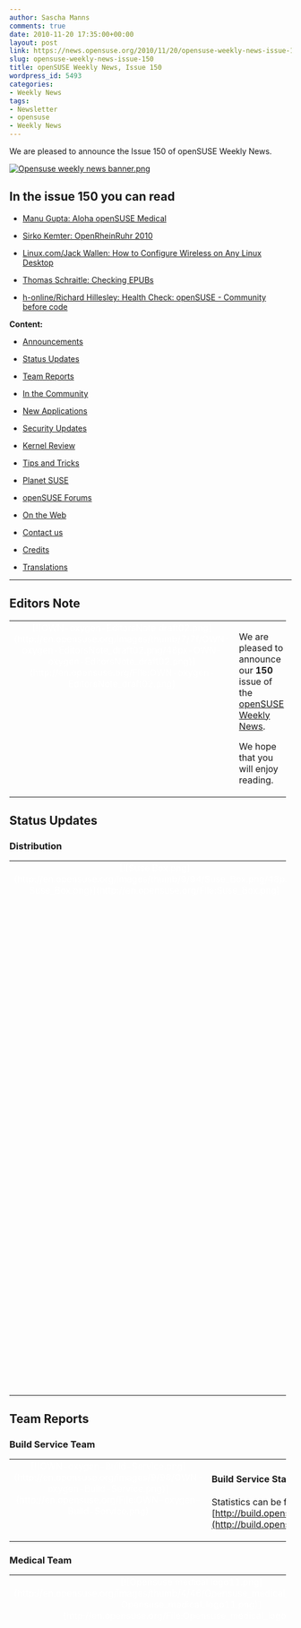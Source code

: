 ```yaml
---
author: Sascha Manns
comments: true
date: 2010-11-20 17:35:00+00:00
layout: post
link: https://news.opensuse.org/2010/11/20/opensuse-weekly-news-issue-150/
slug: opensuse-weekly-news-issue-150
title: openSUSE Weekly News, Issue 150
wordpress_id: 5493
categories:
- Weekly News
tags:
- Newsletter
- opensuse
- Weekly News
---
```


We are pleased to announce the Issue 150 of openSUSE Weekly News.
<!-- more -->








[![Opensuse weekly news banner.png](http://en.opensuse.org/images/6/6d/Opensuse_weekly_news_banner.png)](http://en.opensuse.org/File:Opensuse_weekly_news_banner.png)













## In the issue 150 you can read




  * [ Manu Gupta: Aloha openSUSE Medical](http://news.opensuse.org/?p=5493#Manu_Gupta:_Aloha_openSUSE_Medical)


  * [ Sirko Kemter: OpenRheinRuhr 2010](http://news.opensuse.org/?p=5493#Sirko_Kemter:_OpenRheinRuhr_2010)


  * [ Linux.com/Jack Wallen: How to Configure Wireless on Any Linux Desktop](http://news.opensuse.org/?p=5493#Linux.com.2FJack_Wallen:_How_to_Configure_Wireless_on_Any_Linux_Desktop)


  * [ Thomas Schraitle: Checking EPUBs](http://news.opensuse.org/?p=5493#Thomas_Schraitle:_Checking_EPUBs)


  * [ h-online/Richard Hillesley: Health Check: openSUSE - Community before code](http://news.opensuse.org/?p=5493#h-online.2FRichard_Hillesley:_Health_Check:_openSUSE_-_Community_before_code)















**Content:**




  * [ Announcements](http://news.opensuse.org/?p=5493#Announcements)


  * [ Status Updates](http://news.opensuse.org/?p=5493#Status_Updates)


  * [ Team Reports](http://news.opensuse.org/?p=5493#Team_Reports)


  * [ In the Community](http://news.opensuse.org/?p=5493#In_the_Community)


  * [ New Applications](http://news.opensuse.org/?p=5493#New.2FUpdated_Applications_.40_openSUSE)


  * [ Security Updates](http://news.opensuse.org/?p=5493#Security_Updates)


  * [ Kernel Review](http://news.opensuse.org/?p=5493#Kernel_Review)


  * [ Tips and Tricks](http://news.opensuse.org/?p=5493#Tips_and_Tricks)


  * [ Planet SUSE](http://news.opensuse.org/?p=5493#Planet_SUSE)


  * [ openSUSE Forums](http://news.opensuse.org/?p=5493#openSUSE_Forums)


  * [ On the Web](http://news.opensuse.org/?p=5493#On_the_Web)


  * [ Contact us](http://en.opensuse.org/Archive:Weekly_news_150#Feedback_.2F_Communicate_.2F_Get_Involved)


  * [ Credits](http://news.opensuse.org/?p=5493#Credits)


  * [ Translations](http://news.opensuse.org/?p=5493#Translations)







  



  






  






  






  






  






  






  






  






  






  






  






  






  






  






  






  






  






  






  






  






* * *


  






## Editors Note








<table style="width: 98%;" class="zeroBorder" >
<tbody >
<tr >

<td style="color: rgb(255, 255, 255); text-align: center; vertical-align: top; width: 36px;" >[![OWN-oxygen-EditorsNote draft02.png](http://en.opensuse.org/images/thumb/7/7f/OWN-oxygen-EditorsNote_draft02.png/48px-OWN-oxygen-EditorsNote_draft02.png)](http://en.opensuse.org/File:OWN-oxygen-EditorsNote_draft02.png)
</td>

<td style="margin: 0pt 1em 0pt 0pt;" >


We are pleased to announce our **150** issue of the [openSUSE Weekly News](http://en.opensuse.org/Portal:Weekly_news). 




We hope that you will enjoy reading. 



</td>
</tr>
</tbody>
</table>





  









## Status Updates







### Distribution





<table style="width: 98%;" class="zeroBorder" >
<tbody >
<tr >

<td style="color: rgb(255, 255, 255); text-align: center; vertical-align: top; width: 36px;" >[![Suse Box.png](http://en.opensuse.org/images/thumb/9/94/Suse_Box.png/48px-Suse_Box.png)](http://en.opensuse.org/File:Suse_Box.png)
</td>

<td style="margin: 0pt 1em 0pt 0pt;" >  




####  Schedules for the next Week




  * [Coolo's timeline says](http://www.suse.de/%7Ecoolo/opensuse_11.4/): 

"openSUSE 11.4 Milestone 4 Release:  Milestone: snapshot release without agenda. We release it once we have several new key components in. Moved to friday as monday is a holiday. Thu, 25 Nov 2010 14:00:00 GMT" 


####  Bugzilla




**Important links:**




  * [Detailed Bugzilla Report](https://bugzilla.novell.com/report.cgi?x_axis_field=bug_severity&y_axis_field=product&z_axis_field=&query_format=report-table&short_desc_type=allwordssubstr&short_desc=&long_desc_type=fulltext&long_desc=&classification=openSUSE&bug_file_loc_type=allwordssubstr&bug_file_loc=&status_whiteboard_type=allwordssubstr&status_whiteboard=&keywords_type=anywords&keywords=&bug_status=UNCONFIRMED&bug_status=NEW&bug_status=ASSIGNED&bug_status=NEEDINFO&bug_status=REOPENED&emailassigned_to1=1&emailtype1=substring&email1=&emailassigned_to2=1&emailreporter2=1&emailqa_contact2=1&emailcc2=1&emailtype2=substring&email2=&bugidtype=include&bug_id=&votes=&chfieldfrom=&chfieldto=Now&chfieldvalue=&format=table&action=wrap&field0-0-0=noop&type0-0-0=noop&value0-0-0=)


  * [Submitting Bug Reports](http://en.opensuse.org/openSUSE:Submitting_bug_reports)


  * [Bug Reporting FAQ](http://en.opensuse.org/openSUSE:Bug_reporting_FAQ)


</td>
</tr>
</tbody>
</table>





  






## Team Reports




### Build Service Team





<table style="width: 98%;" class="zeroBorder" >
<tbody >
<tr >

<td style="color: rgb(255, 255, 255); text-align: center; vertical-align: top; width: 36px;" >[![OWN-oxygen-Build-Service.png](http://en.opensuse.org/images/9/98/OWN-oxygen-Build-Service.png)](http://en.opensuse.org/File:OWN-oxygen-Build-Service.png)
</td>

<td style="margin: 0pt 1em 0pt 0pt;" >


####  Build Service Statistics




Statistics can be found at [http://build.opensuse.org](http://build.opensuse.org/)



</td>
</tr>
</tbody>
</table>





  






### Medical Team





<table style="width: 98%;" class="zeroBorder" >
<tbody >
<tr >

<td style="color: rgb(255, 255, 255); text-align: center; vertical-align: top; width: 36px;" >[![Opensuse medical logo11.png](http://en.opensuse.org/images/thumb/4/46/Opensuse_medical_logo11.png/48px-Opensuse_medical_logo11.png)](http://en.opensuse.org/File:Opensuse_medical_logo11.png)
</td>

<td style="margin: 0pt 1em 0pt 0pt;" >


####  [Manu Gupta: Aloha openSUSE Medical](http://feedproxy.google.com/%7Er/SUSEware/%7E3/FADKs6zYMwU/)




"A few minutes back Sascha Manns and his team released openSUSE Medical Version 0.0.6 and declared it stable. Kudos to them. This distribution is aimed at medical professionals and is packed with open source stuff targeted towards the medical community, for students, doctors and clinics. It includes FreeMedForms an ERP solution for clinical purposes. FreeDiams is a prescriber that can be used alone to prescribe and / or test drug interactions within a prescription. It can be linked to any application thanks to its command line parameters. FreeDiams can use several drugs databases. The GNUmed project builds free, liberated open source Electronic Medical Record software in multiple languages to assist and improve longitudinal care. So all in all, Sascha and his team provides a power pack for the Medical Community. (...)" 



</td>
</tr>
</tbody>
</table>





  






### openFATE Team





<table style="width: 98%;" class="zeroBorder" >
<tbody >
<tr >

<td style="color: rgb(255, 255, 255); text-align: center; vertical-align: top; width: 36px;" >[![Logo-fate.png](http://en.opensuse.org/images/thumb/c/c2/Logo-fate.png/48px-Logo-fate.png)](http://en.opensuse.org/File:Logo-fate.png)
</td>

<td style="margin: 0pt 1em 0pt 0pt;" >  




####  [#310826: Keep last package version on update](https://features.opensuse.org/310826)




"Zypper should implement an additional option "Keep last package Version" and a function "restore previous version"  

 If the user makes an update and the new package version makes problems he could simply reinstall the old version.  

 A good example is the current NVIDIA package which makes amarok crash ([http://forums.opensuse.org/english/get-help-here/multimedia/449355-amarok-crashing.html](http://forums.opensuse.org/english/get-help-here/multimedia/449355-amarok-crashing.html))  

 Also there should be an option to delete all backup packages when the user is shure everything works as expected." 




####  [#310830: Pinta project added](https://features.opensuse.org/310830)




"The mono-based graphics editor ought to be integrated with next OpenSUSE release:  

[http://pinta-project.com/](http://pinta-project.com/)  

 Ubuntu has dropped GIMP integration, which is not what I'm looking for." 




####  [#310831: Bépo keyboard layout - «first class citizen»](https://features.opensuse.org/310831)




"The usual qwerty keyboard layout (and similar layouts like qwertz, azerty...) are known for being suboptimal. Better layouts are available, like dvorak. These layouts are often tied to a language : dvorak is better for english, while french users will prefer bépo. (...)" 




####  [#310832: add write permission to users on the fstab options](https://features.opensuse.org/310832)




"It's more and more frequent to have a big partition shared by users for large data (video...).  

 Now one have to allow writing on these partitions with going root and making  

 chown :users <mount point>  

 chmod g+w <mount point>  

 It should be a good idea to add the option in the partitionner to make this. One more option "allow writing by users", for example." 




####  [#310835: Update Vim to 7.3](https://features.opensuse.org/310835)




"openSUSE 11.3 includes Vim 7.2 that is 2 years old.  

  

 On August 2010, Vim 7.3 has been released and includes a few new features (Lua support, Python 3 support, Blowfish encryption, persistent undo/redo). But first and foremost, Vim 7.3 includes all patches that were released since the last 7.2 release two years ago." 




####  [#310836: add an option in YaST to comment out an entry](https://features.opensuse.org/310836)




"I just notice that some Windows 7 entries in GRUB menu.lst as written by the openSUSE installer are very dangerous. On my HPE-311 desktop, I had 3 entries, for 3 windows partitions. The latter being the recovery partition, labelled "windows 3". (...)" 




####  [#310837: Enhance grub configuration for multiboot systems](https://features.opensuse.org/310837)




"When installing Windows (version 7 with me), then openSUSE 11.3, and no partition is marked "active", then hibernating (suspend to disk) in Windows 7 does not work anymore after installing linux.  

 When activating the "activate" checkbox in the Windows section of the grub configuration, it works.  

 Could you change the intial(?) grub configuration or display a hint (flashing, big, ...)? (...)" 




####  [#310844: Fix the "Where do we need to improve?" topic of the board meeting](https://features.opensuse.org/310844)




"The board meeting has a topic about where we do need to improve. This recieves too little attention from a too small group. We need to fix this." 




####  [#310845: Develop script to setup cacti with default settings](https://features.opensuse.org/310845)




"can a script be developed to install the cacti package using default values [1].  

 [1] [http://en.opensuse.org/Cacti](http://en.opensuse.org/Cacti) " 




####  Statistics




[Feature](https://features.opensuse.org/) statistics for [openSUSE 11.4](https://features.opensuse.org/statistic/product/22236)




[More information on openFATE](http://en.opensuse.org/openSUSE:Openfate)



</td>
</tr>
</tbody>
</table>





  






### Testing Team





<table style="width: 98%;" class="zeroBorder" >
<tbody >
<tr >

<td style="color: rgb(255, 255, 255); text-align: center; vertical-align: top; width: 36px;" >[![Suse Box.png](http://en.opensuse.org/images/thumb/9/94/Suse_Box.png/48px-Suse_Box.png)](http://en.opensuse.org/File:Suse_Box.png)
</td>

<td style="margin: 0pt 1em 0pt 0pt;" >


####  [Larry Finger: Weekly News for November 19](http://lists.opensuse.org/archive/opensuse-testing/2010-11/msg00014.html)




"A Testing Core Team IRC meeting to discuss 11.4 Milestone 3 was held November 15.  

  

 We first discussed the latest developments in automated testing of installation. If those system builds that will not install are detected early, then users will be spared the effort wasted in downloading a product that will not run. The goal is to minimize user frustration, and maximize user time spent in tests that cannot be done automatically. For example, the virtual machines used in the automatic testing have very limited hardware, thus a lot of drivers are not tested.  

  

 Team member Bernhard Wiedemann, who developed these testing procedures, has been granted access to a server at openSUSE for this purpose. For anyone interested in the details of how the tests function, please see [https://lwn.net/Articles/414413/](https://lwn.net/Articles/414413/). To see the squashing of bugs over time, see [http://openqa.opensuse.org/cgi-bin/currentresults](http://openqa.opensuse.org/cgi-bin/currentresults). The links in the left-hand columns show details of the testing. To see visually what Bernhard is testing, look at the movie.  

  

 The meeting also discussed the handling of Bugzilla reports. The plan is to automate the scanning of the list to find those bugs that affect the pending release so that none of bugs found in testing are allowed to persist in the released version. Further discussion of bug handling will be reported here." 



</td>
</tr>
</tbody>
</table>





  






### Translation Team





<table style="width: 98%;" class="zeroBorder" >
<tbody >
<tr >

<td style="color: rgb(255, 255, 255); text-align: center; vertical-align: top; width: 36px;" >[![Icon-localize.png](http://en.opensuse.org/images/thumb/9/95/Icon-localize.png/48px-Icon-localize.png)](http://en.opensuse.org/File:Icon-localize.png)
</td>

<td style="margin: 0pt 1em 0pt 0pt;" >  




####  [Thomas Schraitle: Status Hungarian openSUSE Documentation](http://lizards.opensuse.org/2010/11/17/status-hu-opensuse-documentation/)




"As I wrote last time, I’ve migrated our documentation to a public SVN server on BerliOS. There you can get the English sources of the official openSUSE documentation and some business products too.  

  

 Apart from Russian, I’m very happy that the Hungarian translation of the openSUSE documentation is underway! Thanks to Kálmán Kéménczy, he will publish the Hungarian documentation soon. Currently, some translatation, proofreading, and polishing have to be done, so stay tuned (see [https://svn.berlios.de/svnroot/repos/opensuse-doc/trunk/documents/distribution/hu](https://svn.berlios.de/svnroot/repos/opensuse-doc/trunk/documents/distribution/hu).)  

 By the way, the Hungarian books from the 11.1 and 11.2 release can be downloaded in the Hungarian portal. (...)" 




####  Localization




  * Daily updated translation statistics are available on the [openSUSE Localization Portal](http://i18n.opensuse.org/). 


  * [Trunk Top-List](http://i18n.opensuse.org/stats/trunk/toplist.php) – [Localization Guide](http://en.opensuse.org/openSUSE:Localization_guide)


</td>
</tr>
</tbody>
</table>





  









## In the Community 








<table style="width: 98%;" class="zeroBorder" >
<tbody >
<tr >

<td style="color: rgb(255, 255, 255); text-align: center; vertical-align: top; width: 36px;" >[![Icon-project.png](http://en.opensuse.org/images/3/31/Icon-project.png)](http://en.opensuse.org/File:Icon-project.png)
</td>

<td style="margin: 0pt 1em 0pt 0pt;" >  




####  [Nelson Marques: Yet another academical paper…](http://nmarques.digitalwhores.net/2010/11/12/yet-another-academical-paper/)




Nelson Marques are working on an interesting project. In the first Part of the Project, he wants to define what the openSUSE Project is, and what the Community is. The second part is a study. Enjoy reading. 




####  [Sirko Kemter: OpenRheinRuhr 2010](http://karl-tux-stadt.de/ktuxs/?p=2884)




"Time to write a small report about the last weekend, another event happend there. I was at OpenRheinRuhr in Oberhausen. It was the second edition of this event. Last year it was in Bottrop, some maybe remember the sexy openSUSE booth girls ;) So this year the organizers changed the location and it was deifinitly a good decision, there was definitly more visitors because of that. The location was a museum for the industry there once was, so the social event had a really geeky style between really big gearwheels and such stuff. The hall was this year really big and a lot of place for the projects.  

  

 For the booth I had one of the big HP touchscreens, they are always good for events. People like to play “Numpty Physics” and when there stay some people others become curious and stop at the booth. But we played not only on the booth, thanks Jan we showed WebYasT on his machine at home, of course we had some conversations about and showings of SUSE Studio. Not many people asked for the openSUSE Buildservice, but thats ok there, it was an more user oriented event. For me I made an test there, we had some days ago a little discussion on the marketing mailinglist to market more such things like OBS and I began to make a new poster serie for that, so I tested with an beamer some of the new posters on a side wall. I think I prepare an slideshow with the motifes, when I have all posters have done, so that all ambassadors can do the same. Its an action thing and that does always make people curious. (...)" 




####  [Michal Hrušecký: openSUSE Conference 2010](http://michal.hrusecky.net/index.php/blog/show/openSUSE-Conference-2010-1.html)




"As you probably all know, few weeks ago was openSUSE Conference 2010. And it was great event and I'm glad I was able to attend it. Unfortunatelly I had some troubles with my blog, so I'm writing about it now. I had there a small "workshop" about KVM & libvirtd and about why you shouldn't be affraid of using them. Few slides that I came up with can be obtained here, but most of the time, it consisted from the discussion with people that attended it. But I want to write mainly about interesting things that I learned on conference. (...)" 




###  Welcome new Members (Corner for new acknowledged Members)




  * [Alexandre Moura (xnd)](https://users.opensuse.org/show/xnd): Works as Ambassador, active in Brazilian wiki and Build Service. 



###  Events & Meetings




Past: 




  * [**November 11, 2010: openSUSE KDE Team meeting**](http://news.opensuse.org/2010/05/13/%ef%bb%bfopensuse-kde-team-meeting/)


  * [**November 13, 2010: OpenRheinRuhr\, Oberhausen Germany**](http://news.opensuse.org/2010/04/19/openrheinruhr-oberhausen-germany/)


  * [**November 16, 2010: openSUSE Marketing Team Meeting**](http://news.opensuse.org/2010/10/05/opensuse-marketing-team-meeting-8/)


  * [**November 17, 2010: openSUSE Board Meeting**](http://news.opensuse.org/2010/03/24/opensuse-board-meeting/)


  * [**November 19, 2010: Meeting for the Greek openSUSE Community**](http://news.opensuse.org/2010/11/18/meeting-for-the-greek-opensuse-community/)



Upcoming: 




  * [** November 24, 2010: German Wiki Team Meeting**](http://news.opensuse.org/2010/05/30/german-wiki-team-meeting-2/)


  * [** November 25, 2010: openSUSE KDE Team meeting**](http://news.opensuse.org/2010/05/13/%ef%bb%bfopensuse-kde-team-meeting/)


  * [** November 30, 2010: openSUSE Marketing Team Meeting**](http://news.opensuse.org/2010/10/05/opensuse-marketing-team-meeting-8/)


  * You can find more informations on other events at: 


    * [openSUSE News/Events](http://news.opensuse.org/category/events/) – [Local events](http://en.opensuse.org/openSUSE:Ambassadors_events)



###  openSUSE for your ears




  * The openSUSE Weekly News are available as Livestream or Podcast in the German Language. You can hear it or download it on [http://blog.radiotux.de/podcast](http://blog.radiotux.de/podcast). 



###  From Ambassadors




####  [Greek openSUSE Ambassadors: Greek openSUSE community, Our first meeting](http://opensuseambassadors.blogspot.com/2010/11/greek-opensuse-community-our-first.html)




"Yesterday the Greek openSUSE community had it's first meeting. The purpose of this meeting was all of those who are interesting on participate to decide the next steps of our community together.   

 Me(Warlordfff) and Stathis(Diamond_gr) had no experience on how to organize such a meeting so we made a lot of mistakes,had many difficulties and many things went wrong but finally we managed to make some decisions about certain points and we decided to have another meeting exclusively at IRC this time,sometime next weekend. (...)" 




###  openSUSE in $COUNTRY




"Details" 




###  Communication




  * [The Mailinglists](http://lists.opensuse.org/)


  * [The openSUSE Forums](http://forums.opensuse.org/)] 



###  Contributors




  * [The User Directory](http://users.opensuse.org/)


</td>
</tr>
</tbody>
</table>





  









## New/Updated Applications @ openSUSE








<table style="width: 98%;" class="zeroBorder" >
<tbody >
<tr >

<td style="color: rgb(255, 255, 255); text-align: center; vertical-align: top; width: 36px;" >[![OWN-oxygen-New-Updated-Applications.png](http://en.opensuse.org/images/1/10/OWN-oxygen-New-Updated-Applications.png)](http://en.opensuse.org/File:OWN-oxygen-New-Updated-Applications.png)
</td>

<td style="margin: 0pt 1em 0pt 0pt;" >


####  [Packman: kmediafactory 0.8.0-3](http://packman.links2linux.org/package/kmediafactory)




"KMediafactory is easy to use template based dvd authoring tool. You can quickly create DVD menus for home videos and TV recordings in three simple steps." 




####  [Packman: gxine 0.5.905-2](http://packman.links2linux.org/package/gxine)




"This is a GTK+ based GUI for the libxine video player library. It provides gxine, a media player that can play all the audio/video formats that libxine supports. Currently, this includes MPEG1/2, some AVI and Quicktime files, some network streaming methods and disc based media (VCD, SVCD, DVD). (...)" 




####  [OBS: OBS openSUSE:11.3:Update/java-1_6_0-openjdk r2 commited](http://hermes.opensuse.org/messages/5963417)




"Updated to icedtea6-1.9.1" 




####  [SUSE Geek: Clementine Music Player in openSUSE 11.3](http://www.susegeek.com/media-player/clementine-music-player-in-opensuse-11-3/)




"Clementine is a free opensource Music player released under GPL v3 license. It is a port the Amarok music player taking advantage of Qt4 features focusing on a fast and easy-to-use interface for... (...)" 




####  [Holger Hetterich: SMB Traffic Analyzer 1.2 released](http://holger123.wordpress.com/2010/11/16/smb-traffic-analyzer-1-2-released/)




"We just released SMB Traffic Analyzer version 1.2.  

  

 After the release of version 1.1 we got immediate feedback that the configuration file is not being read correctly. The port number to connect to the VFS module was overwritten when a client port number was given (bnc#652755), in case a configuration file was used with smbtad. (...)" 




####  [Sascha Manns: New Package for packager: whohas](http://lizards.opensuse.org/2010/11/16/new-package-for-packager-whohas/)




"Sometimes a packager asked himself, who has already packaged this Software? Maybe the Packagingfiles can help me to fix a error? Or maybe an other packager has a written a patch that i can use for my situation?  

 Philipp L. Wesche knows this situation, and he wrote a program, that allows to view in other Distributions and Repositories, who has a specific Software packaged. The commandline tool “whohas” supports Arch, Debian, Fedora, Gentoo, Mandriva, openSUSE, Slackware, linuxpackages.net, Source Mage, Ubuntu, FreeBSD, NetBSD, OpenBSD, Fink, MacPorts and Cygwin. Philipp wrote this tool in Perl and was designed to help package maintainers find ebuilds, pkgbuilds and similar package definitions to learn from. (...)" 




  






  * You can find other interesting Packages at: 


  * [Packman](http://packman.links2linux.de/rdf/packman_en.rdf) – [OBS](https://hermes.opensuse.org/feeds/66367.rdf)


</td>
</tr>
</tbody>
</table>





  









## Security Updates








<table style="width: 98%;" class="zeroBorder" >
<tbody >
<tr >

<td style="color: rgb(255, 255, 255); text-align: center; vertical-align: top; width: 36px;" >[![Logo-SecurityUpdates.png](http://en.opensuse.org/images/6/68/Logo-SecurityUpdates.png)](http://en.opensuse.org/File:Logo-SecurityUpdates.png)
</td>

<td style="margin: 0pt 1em 0pt 0pt;" >


To view the security announcements in full, or to receive them as soon as they're released, refer to the [openSUSE Security Announce](http://lists.opensuse.org/opensuse-security-announce/) mailing list.  

  






####  [SUSE Security Announcement: Linux kernel (SUSE-SA:2010:057)](http://lists.opensuse.org/opensuse-security-announce/2010-11/msg00004.html)




  * Package: kernel 


  * Announcement ID: SUSE-SA:2010:057 


  * Date: Thu, 11 Nov 2010 13:00:00 +0000 


  * Affected Products: SUSE Linux Enterprise High Availability 


  * Extension 11 SP1 


  * SUSE Linux Enterprise Desktop 11 SP1 


  * SUSE Linux Enterprise Server 11 SP1 


  * Vulnerability Type: local privilege escalation 



####  [SUSE Security Summary Report: SUSE-SR:2010:021](http://lists.opensuse.org/opensuse-security-announce/2010-11/msg00005.html)




  * Announcement ID: SUSE-SR:2010:021 


  * Date: Tue, 16 Nov 2010 13:00:00 +0000 


  * Cross-References: CVE-2008-7247, CVE-2009-4030, CVE-2010-1626 


  * CVE-2010-1848, CVE-2010-1849, CVE-2010-2939 


  * CVE-2010-3611, CVE-2010-3681, CVE-2010-3683 


  * CVE-2010-4098, CVE-2010-4207, CVE-2010-4208 


  * CVE-2010-4209 



  





</td>
</tr>
</tbody>
</table>





  









## Kernel Review








<table style="width: 98%;" class="zeroBorder" >
<tbody >
<tr >

<td style="color: rgb(255, 255, 255); text-align: center; vertical-align: top; width: 36px;" >[![Tux.svg.png](http://en.opensuse.org/images/thumb/b/bc/Tux.svg.png/48px-Tux.svg.png)](http://en.opensuse.org/File:Tux.svg.png)
</td>

<td style="margin: 0pt 1em 0pt 0pt;" >  




####  [Phoronix/Michael Larabel: The ~200 Line Linux Kernel Patch That Does Wonders](http://www.phoronix.com/scan.php?page=article&item=linux_2637_video&num=1)




"In recent weeks and months there has been quite a bit of work towards improving the responsiveness of the Linux desktop with some very significant milestones building up recently and new patches continuing to come. This work is greatly improving the experience of the Linux desktop when the computer is withstanding a great deal of CPU load and memory strain. Fortunately, the exciting improvements are far from over. There is a new patch that has not yet been merged but has undergone a few revisions over the past several weeks and it is quite small -- just over 200 lines of code -- but it does wonders for the Linux desktop. (...)" 



</td>
</tr>
</tbody>
</table>





  









## Tips and Tricks








<table style="width: 98%;" class="zeroBorder" >
<tbody >
<tr >

<td style="color: rgb(255, 255, 255); text-align: center; vertical-align: top; width: 36px;" >[![OWN-oxygen-Tips-and-Tricks.png](http://en.opensuse.org/images/9/98/OWN-oxygen-Tips-and-Tricks.png)](http://en.opensuse.org/File:OWN-oxygen-Tips-and-Tricks.png)
</td>

<td style="margin: 0pt 1em 0pt 0pt;" >  




###  For Desktop Users




####  [MakeUseOf/Tim Brookes: What EXIF Photo Data Is, How To Find It & How To Understand It](http://www.makeuseof.com/tag/exif-photo-data-find-understand/)




"Since cameras went digital we’ve had a few more perks to enjoy alongside our usual photography habits. No longer do we need to pause and think “shall I take that shot?” with expensive film and processing costs giving way to re-usable memory cards.  

  

 Pretty much every digital camera available today (give or take the dodgy cheap Chinese ones found on eBay) records EXIF data within each image you take. This data is then useful for improving your photography plus can be quite interesting especially if you’re a bit of a geek. (...)" 




####  [Linux.com/Jack Wallen: How to Configure Wireless on Any Linux Desktop](http://www.linux.com/learn/tutorials/374514-control-wireless-on-the-linux-desktop-with-these-tools)




"If you are a mobile Linux user one of the first things you need to do is to connect that mobile device to a wireless access point. By default, the standard Wi-Fi tools for the Linux desktops are straight-forward and reliable. That of course presumes you are using the standard desktops (GNOME or KDE). But what happens when you opt for a different desktop such as E17 or Fluxbox? Or what if the "default" standards aren't flexible enough or feature-rich enough for your needs. In those instances you need to take a look at a different toolset for connecting you to a wireless access point. (...)" 




  






###  For Commandline/Script Newbies




####  [BashShell.net: How To Search Using The Awk Utility](http://bashshell.net/utilities/searches-with-awk/)




"You can do searches with awk by enclosing the search within forward slashes. Note awk is case sensitive. (...)" 




  






###  For Developers and Programmers




####  [Linux User & Developer/Kunal Deo: Open source programming for beginners](http://www.linuxuser.co.uk/features/open-source-programming-for-beginners/)




"Sometimes even experienced developers can be a bit overwhelmed by Linux’s extensive development capabilities. Sit back and soak up these tips to become a smarter and more productive Linux developer overnight… (...)" 




####  [Duncan Mac-Vicar: Realtime syntax checking with emacs](http://duncan.mac-vicar.com/blog/archives/804)




"One of the nice features of fat IDEs is that you get real time syntax checking. Some languages make it easy, some not.  

  

 For example Eclipse has access to the compiler as a service inside the IDE, and it checks the code as you type, even suggesting fixes.  

  

 I started to research what could be done on the emacs side to get a better experience, as when I am coding, I am usually thinking at the same time I write, and this means I make more syntax errors than the average guy. (...)" 




  






###  For System Administrators




####  [ServerWatch/Joe Brockmeier: Check Apache Server Status From a Web Page](http://www.serverwatch.com/tutorials/article.php/3913196/Check-Apache-Server-Status-From-a-Web-Page.htm)




"Sometimes you want to see how your server is doing without SSH'ing into the system. One way to do this is to set up a Web page that shows Apache status. Sound difficult? Not really, it's a default module for Apache and easy to enable. (...)" 




####  [HowtoForge/Falko Timme: How To Configure PureFTPd To Accept TLS Sessions On OpenSUSE 11.3](http://www.howtoforge.com/how-to-configure-pureftpd-to-accept-tls-sessions-on-opensuse-11.3)




"FTP is a very insecure protocol because all passwords and all data are transferred in clear text. By using TLS, the whole communication can be encrypted, thus making FTP much more secure. This article explains how to configure PureFTPd to accept TLS sessions on an OpenSUSE 11.3 server. (...)" 




####  [LinuxPlanet/Paul Ferrill: Linux Protects Your Servers with Scapy (part 1)](http://www.linuxplanet.com/linuxplanet/tutorials/7227/1/)




"Guarding your private network from the perils of the Internet is no easy task. The basics are pretty much the same from a defensive standpoint no matter how you slice it. Firewalls of one type or another protect an internal network by using two separate Ethernet connections with a software proxy filtering the traffic between the two ports. Linux serves as a great platform for this role with tools like netfilter/iptables. (...)" 




####  [Bruno Friedmann: Make vmware 7.1.2 running with opensuse 11.4 (kernel 2.6.36)](http://lizards.opensuse.org/2010/11/15/make-vmware-7-1-2-running-with-11-4-kernel-2-6-26/)




"So there’s a solution to make the kernel modules building under openSUSE factory (11.4) and the kernel 2.6.36 (...)" 



</td>
</tr>
</tbody>
</table>





  









## Planet SUSE








<table style="width: 98%;" class="zeroBorder" >
<tbody >
<tr >

<td style="color: rgb(255, 255, 255); text-align: center; vertical-align: top; width: 36px;" >[![Logo-PlanetSUSE.png](http://en.opensuse.org/images/thumb/f/fe/Logo-PlanetSUSE.png/48px-Logo-PlanetSUSE.png)](http://en.opensuse.org/File:Logo-PlanetSUSE.png)
</td>

<td style="margin: 0pt 1em 0pt 0pt;" >  




####  [Nelson Marques: Oxygen: .spec mime type?](http://nmarques.digitalwhores.net/2010/11/13/oxygen-spec-mime-type/)




"I have to say… Nuno Pinheiro keeps surprising people all the time… This time, with a cool .spec mime type: (...)" 




####  [Sebastian Kügler: we are out of househacking](http://vizzzion.org/blog/2010/11/we-are-out-of-househacking-kde-e-v-board-meeting-in-nijmegen/)




"I’ve just returned from our local microbrewery, Brouwerij de Hemel in Nijmegen, the Netherlands, the place where I live after a nice dinner with my fellow KDE e.V. Board Member members. Friday and Saturday we had planned to hold a two+ day board meeting here in Nijmegen. Kim and me have moved into our new house in Nijmegen two weeks ago and we’re now mostly settled, meaning all critical parts of infrastructure work and are in place, and we can pick up our lives again, after two months of updating, maintaining and facelifting it from the inside. We’re now fully settled. We’ve moved inside Nijmegen from a rather nice flat into a larger house. We got the keys to the new house two months ago, and have spent this year’s september and october on painting, wallpapering, insulating and other facelift and maintainance work. Luckily, many of our friends and families came by to help us here and there. (...)" 




####  [Thomas Schraitle: Checking EPUBs](http://lizards.opensuse.org/2010/10/03/checking-epubs/)




"EPUBs are getting more and more important thesedays. If you believe the essays from well-informed magazines, they will develop into a standard for book and text consumption as MP3 did for audio.  

  

 Today, lots of e-book readers are available and more will be ready in the future. Apart from the problem, if an e-book reader supports EPUB, the EPUB file itself has to adhere to certain specifications. This is the task for epubcheck, a commandline utility which validates an EPUB file. (...)" 




####  [Michal Hrušecký: openSUSE Paste: Never expire](http://michal.hrusecky.net/index.php/blog/show/openSUSE-Paste:-Never-expire%3F-1.html)




"This is just a small update regarding openSUSE Paste. Some time ago Gertjan Lettink from openSUSE Forums team asked me, whether it would be possible to add possibility to keep pastes forever on openSUSE Paste. I wasn't really fan of that saying that 3 years is almost forever... But I asked Jaromír Ìervenka who is providing hosting for this service and he said that he don't mind. So I promissed that I will look at it later (as I was quite overloaded with other things at that time)... And quite some time later I received another e-mail asking about the progress. And it's done now. So from now on, you can use openSUSE Paste to store pastes forever. I also set one week as a default expiration time on the web. I'm sorry that it took so long, I admit, that I almost forgot about that. But what you can learn from this story is not to be afraid to remind people about things that you are waiting for ;-)" 




####  [Kohei Yoshida: Working with a branch using git-new-workdir](http://kohei.us/2010/11/16/working-with-a-branch-using-git-new-workdir/)




"Git package contains a script named git-new-workdir, which allows you to work in a branch in a separate directory on the file system. This differs from cloning a repository in that git-new-workdir doesn’t duplicate the git history from the original repository and shares it instead, and that when you commit something to the branch that commit goes directly into the history of the original repository without explicitly pushing to the original repository. On top of that, creating a new branch work directory happens very much instantly. It’s fast, and it’s efficient. It’s an absolute time saver for those of us who work on many branches at any given moment without bloating the disk space. (...)" 




####  [Manu Gupta: First OSC and now Latinoware](http://feedproxy.google.com/%7Er/SUSEware/%7E3/7TcOvkci5To/)




"Looks like openSUSE is making a lot of presence all over the world and I kinda envy a few guys who just get to meet the wonderful days, meeting wonderful people and are having awesome fun over there. So I hope if I have enough money, then next year perhaps I can attend one of these events.  

  

 However, kudos to all those guys who are making it a big success. OSC no doubt as everyone knows was a huge success and the team at Brazil says people are just loving openSUSE. One of my very good friend Carlos and one of the major ambassadors in Brazil said we are one of the most popular distros in Brazil and people are loving it. Hats OFF Team Brazil!!  

  

 Hopefully we meet next year in person guys" 



</td>
</tr>
</tbody>
</table>





  









## openSUSE Forums








<table style="width: 98%;" class="zeroBorder" >
<tbody >
<tr >

<td style="color: rgb(255, 255, 255); text-align: center; vertical-align: top; width: 36px;" >[![OWN-oxygen-openSUSE-Forums.png](http://en.opensuse.org/images/e/ed/OWN-oxygen-openSUSE-Forums.png)](http://en.opensuse.org/File:OWN-oxygen-openSUSE-Forums.png)
</td>

<td style="margin: 0pt 1em 0pt 0pt;" >


####  [Blank screen at boot ....](http://forums.opensuse.org/english/get-help-here/install-boot-login/449792-blank-screen-boot.html)




"Here's a thread where a happy user suddenly meets trouble. Nice read to see how the problem gets analyzed first, then we see various approaches to solve the matter. " 




####  [Alt+F2 command to open "close session+change user" dialog?](http://forums.opensuse.org/english/get-help-here/install-boot-login/449754-alt-f2-command-open-close-session-change-user-dialog.html)




"This user is looking for a way to logout and switch to another user, taking a shortcut. The replies give some very interesting and useful information on how to get this working both on Gnome and KDE" 




####  [LibreOffice ?](http://forums.opensuse.org/english/get-help-here/applications/447211-libre-office-4.html)




"Most of you may have read about the forking of OpenOffice.org into the Document Foundation and LibreOffice. Quite some users seem to be interested in running LibreOffice. This thread shows the entrance of LibreOffice for openSUSE, first way to install, and how things went from there on. " 




####  [Online Update does not connect to the internet](http://forums.opensuse.org/english/get-help-here/network-internet/449513-online-update-does-not-connect-internet-4.html)




"A nice example of a thread where the solution is found by the OP, though already suggested before by several others. Sometimes it's hard to get clear what's expected, what's meant with "read carefully". There's a happy ending too." 



</td>
</tr>
</tbody>
</table>





  









## On the Web








<table style="width: 98%;" class="zeroBorder" >
<tbody >
<tr >

<td style="color: rgb(255, 255, 255); text-align: center; vertical-align: top; width: 36px;" >[![OWN-oxygen-On-the-Web.png](http://en.opensuse.org/images/d/d6/OWN-oxygen-On-the-Web.png)](http://en.opensuse.org/File:OWN-oxygen-On-the-Web.png)
</td>

<td style="margin: 0pt 1em 0pt 0pt;" >  




###  Announcements




####  [Baracus Project Delivers the Next Generation of System Boot and Build Management](http://www.novell.com/news/press/baracus-project-delivers-the-next-generation-of-system-boot-and-build-management/)




"Novell today announced the release of and support for the [Baracus project](http://baracus-project.org/Site/Baracus.html), an open source platform focused on delivering a feature rich, easy to use, highly customizable boot and build management solution. (...)" 




####  [Announcing a new utility: 'trace'](http://lwn.net/Articles/415728/)




"We are pleased to announce a new tracing tool called 'trace'.  

  

 This tool follows up on Linus's (not so) recent observations that Linux tracing is still not really offering good tracing tools to ordinary users. There's no easy to use workflow and the tools that exist are not expressive enough to solve everyday problem. (...)" 




####  [Linux.com/Amanda McPherson: New Btrfs Free Tutorial and Request for End User Feedback on Btrfs ](http://www.linux.com/news/featured-blogs/167-amanda-mcpherson/381385-new-btrfs-free-tutorial-and-request-for-end-user-fe)




"Those who follow Linux have certainly heard of Btrfs, a relatively new high performance file system that has a lot of people excited about its potential. Two months ago during LinuxCon Japan, we were pleased to sit down with lead developer Chris Mason from Oracle to record a short webinar that focuses on demonstrating RAID5 and RAID6 as well as recently completed features in Btrfs. This tutorial would be valuable to anyone interested in the technical details of the filesystem. Please enjoy this free [Btrfs Linux tutorial](http://training.linuxfoundation.org/lp/sign-up-for-the-free-linux-training-webinar-introduction-to-btrfs) and let us know your feedback. Also, please enjoy the other free [Linux training tutorials](http://training.linuxfoundation.org/lp/sign-up-for-the-free-linux-training-webinar-series) available as part of our [Linux training](http://training.linuxfoundation.org/) program. (...)" 




  






###  Call for participation




####  [InfoWorld: The 2010 InfoWorld Geek IQ Test](http://infoworld.com/d/adventures-in-it/the-2010-infoworld-geek-iq-test-597)




"And we're back again for our annual tribute to the members of the Geek Tribe. Retape your glasses, take a big suck on that bucket of Red Bull next to your desk, and dig into the 20 questions below. Answer enough correctly, and we'll agree you've got your geek on. Answer too many wrong, and we may have to buy you some pom-poms. (...)" 




  






###  Reports




####  [h-online/Richard Hillesley: Health Check: openSUSE - Community before code](http://www.h-online.com/open/features/Health-Check-openSUSE-Community-before-code-1136011.html)




""One important thing about community is to have shared ideas. Communities aren't glued together by boundaries," explains Thomas Thym, an academic and KDE developer. "They are open. They are glued together by ideas, by visions, by values they have in common."   

  

 So in between the technical sessions, the sharing of code hacks and the general hubbub at the recent openSUSE Conference in Nuremberg, the talk was of strategy and a common vision, which is important, Thym says, "because it gives the community one direction it can orient around, and this was missing in the past." (...)" 




####  [Peter Penz: Dolphin Improvements for KDE SC 4.6](http://ppenz.blogspot.com/2010/11/dolphin-improvements-for-kde-sc-46.html)




"As usual after the KDE feature freeze, I'd like to give an overview which improvements have been done in Dolphin for the next KDE SC. (...)" 




####  [Qt Labs/Thiago Macieira: MeeGo Conference 2010 wrap-up](http://labs.qt.nokia.com/2010/11/19/meego-conference-2010-wrap-up/)




"I’m now back home after a very successful MeeGo Conference 2010. Thankfully for me, the flight was short and it arrived ahead of time, even with a 10-minute delay on departure. The winds have been favourable to us (though the Harmattan wind doesn’t help airplanes — not yet anyway).  

  

 Upon arriving, I was reminded immediately why the conference shouldn’t be in Oslo in November, like someone suggested some time ago in the MeeGo Wiki: it’s cold here and snowing. Compared to Oslo, Dublin’s weather was comforting and warm. Add to that the welcoming social events that were organised for us and you see why it was a good reason to go — visiting the Guiness Storehouse and watching live Norway 2 x 1 Ireland was a nice touch! I even made a cameo appearence in Norway’s largest newspaper, in a weird fish-eye lens photo. (...)" 




  

  






###  Reviews and Essays




####  [PCWorld/Katherine Noyes: How to Choose a Linux Laptop](http://www.pcworld.com/article/211113/how_to_buy_a_linux_laptop.html)




"Want to run Linux on a laptop, but not sure which hardware is best? This guide will help you zero in on the machine that’s right for you and the distribution you select. (...)" 



</td>
</tr>
</tbody>
</table>





  









## Feedback / Communicate / Get Involved








<table style="width: 98%;" class="zeroBorder" >
<tbody >
<tr >

<td style="color: rgb(255, 255, 255); text-align: center; vertical-align: top; width: 36px;" >[![OWN-oxygen-FCG.png](http://en.opensuse.org/images/a/ae/OWN-oxygen-FCG.png)](http://en.opensuse.org/openSUSE:Weekly_news_team)
</td>

<td style="margin: 0pt 1em 0pt 0pt;" >Do you have comments on any of the things mentioned in this article? Then head right over to the [comment section](http://news.opensuse.org/?p=5493) and let us know!  

Or if you would like to be part of the [openSUSE:Weekly news team](http://en.opensuse.org/openSUSE:Weekly_news_team) then check out our team page and join!  

Or Communicate with or get help from the wider openSUSE community -- via IRC, forums, or mailing lists -- see [Communicate](http://en.opensuse.org/openSUSE:Communication_channels). 


  

[![Rss 32.png](http://en.opensuse.org/images/thumb/6/6d/Rss_32.png/24px-Rss_32.png)](http://en.opensuse.org/File:Rss_32.png) You can subscribe to the openSUSE Weekly News RSS feed at [http://news.opensuse.org/category/weekly-news/feed/](http://news.opensuse.org/category/weekly-news/feed/)



</td>
</tr>
</tbody>
</table>





  









## Credits








<table style="width: 98%;" class="zeroBorder" >
<tbody >
<tr >

<td style="color: rgb(255, 255, 255); text-align: center; vertical-align: top; width: 36px;" >[![OWN-oxygen-Credits.png](http://en.opensuse.org/images/1/17/OWN-oxygen-Credits.png)](http://en.opensuse.org/File:OWN-oxygen-Credits.png)
</td>

<td style="margin: 0pt 1em 0pt 0pt;" >


  * [saigkill](http://en.opensuse.org/User:Saigkill) [Talk](http://en.opensuse.org/User_talk:Saigkill) - [Contributions](http://en.opensuse.org/Special:Contributions/saigkill) Sascha Manns (Editor in Chief) 


  * [STS301](http://en.opensuse.org/index.php?title=User:STS301&action=edit&redlink=1) [Talk](http://en.opensuse.org/index.php?title=User_talk:STS301&action=edit&redlink=1) - [Contributions](http://en.opensuse.org/Special:Contributions/STS301) Sebastian Schöbinger (Tips/Tricks) 


  * [HeliosReds](http://en.opensuse.org/User:HeliosReds) [Talk](http://en.opensuse.org/index.php?title=User_talk:HeliosReds&action=edit&redlink=1) - [Contributions](http://en.opensuse.org/Special:Contributions/HeliosReds) Satoru Matsumoto (Editorial Office) 


  * [Caf4926](http://en.opensuse.org/User:Caf4926) [Talk](http://en.opensuse.org/index.php?title=User_talk:Caf4926&action=edit&redlink=1) - [Contributions](http://en.opensuse.org/Special:Contributions/Caf4926) Carl Fletcher (Main-Newsletter, Forums Sec.) 


  * [Knurpht](http://en.opensuse.org/User:Knurpht) [Talk](http://en.opensuse.org/index.php?title=User_talk:Knurpht&action=edit&redlink=1) - [Contributions](http://en.opensuse.org/Special:Contributions/Knurpht) Gertjan Lettink (Forums) 


  * [Okuro](http://en.opensuse.org/User:Okuro) [Talk](http://en.opensuse.org/index.php?title=User_talk:Okuro&action=edit&redlink=1) - [Contributions](http://en.opensuse.org/Special:Contributions/Okuro) Thomas Hofstätter (Events & Meetings) 


  * add translators 


</td>
</tr>
</tbody>
</table>





  









## Translations





<table style="width: 98%;" class="zeroBorder" >
<tbody >
<tr >

<td style="color: rgb(255, 255, 255); text-align: center; vertical-align: top; width: 36px;" >[![OWN-Icon-locale.png](http://en.opensuse.org/images/thumb/b/b5/OWN-Icon-locale.png/48px-OWN-Icon-locale.png)](http://en.opensuse.org/File:OWN-Icon-locale.png)
</td>

<td style="margin: 0pt 1em 0pt 0pt;" >  




openSUSE Weekly News is translated into many languages.Issue #150 of the openSUSE Weekly News is available in: 




  * [English](http://en.opensuse.org/Archive:Weekly_news_150)



Delayed / to be translated: 




  * [Magyar](http://hu.opensuse.org/OpenSUSE_Heti_H%C3%ADrmond%C3%B3/150)


  * [Español](http://es.opensuse.org/OpenSUSE_Noticias_Semanales/150)


  * [繁體中文](http://zh_tw.opensuse.org/OpenSUSE_Weekly_News/150)


  * [日本語](http://ja.opensuse.org/OpenSUSE_Weekly_News/150)


  * [Русский](http://ru.opensuse.org/%D0%95%D0%B6%D0%B5%D0%BD%D0%B5%D0%B4%D0%B5%D0%BB%D1%8C%D0%BD%D1%8B%D0%B5_%D0%BD%D0%BE%D0%B2%D0%BE%D1%81%D1%82%D0%B8_openSUSE/150)


  * [Indonesia](http://en.opensuse.org/OpenSUSE_Weekly_News/150/indonesian)


  * [简体中文](http://en.opensuse.org/OpenSUSE_Weekly_News/150/chinese)


  * [Deutsch](http://de.opensuse.org/OpenSUSE-Wochenschau/150)


  * [Français](http://fr.opensuse.org/Lettre_d%27information_openSUSE/150)


  * [Polski](http://pl.opensuse.org/Tygodnik_openSUSE/150)


  * [Português](http://pt.opensuse.org/Not%C3%ADcias_da_semana_no_openSUSE/150)


  * [Italiano](http://it.opensuse.org/OpenSUSE_Newsletter_Settimanale/150)


  * [Svenska](http://en.opensuse.org/OpenSUSE_Weekly_News/150/swedish)


  * [Ìesky](http://cs.opensuse.org/OpenSUSE_t%C3%BDden%C3%ADk/150)


</td>
</tr>
</tbody>
</table>
  


